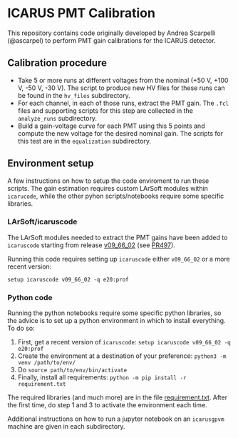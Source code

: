 # ICARUS PMT Calibration
This repository contains code originally developed by Andrea Scarpelli (@ascarpel) to perform PMT gain calibrations for the ICARUS detector.

## Calibration procedure

* Take 5 or more runs at different voltages from the nominal (+50 V, +100 V, -50 V, -30 V). The script to produce new HV files for these runs can be found in the `hv_files` subdirectory.
* For each channel, in each of those runs, extract the PMT gain. The `.fcl` files and supporting scripts for this step are collected in the `analyze_runs` subdirectory.
* Build a gain-voltage curve for each PMT using this 5 points and compute the new voltage for the desired nominal gain. The scripts for this test are in the `equalization` subdirectory.

## Environment setup
A few instructions on how to setup the code enviroment to run these scripts.
The gain estimation requires custom LArSoft modules within `icarucode`, while the other pyhon scripts/notebooks require some specific libraries.

### LArSoft/icaruscode
The LArSoft modules needed to extract the PMT gains have been added to `icaruscode` starting from release [v09_66_02](https://github.com/SBNSoftware/icaruscode/tree/v09_66_02) (see [PR497](https://github.com/SBNSoftware/icaruscode/pull/497)).

Running this code requires setting up `icaruscode` either `v09_66_02` or a more recent version:
```
setup icaruscode v09_66_02 -q e20:prof
``` 

### Python code
Running the python notebooks require some specific python libraries, so the advice is to set up a python environment in which to install everything. To do so:

1. First, get a recent version of `icaruscode`: `setup icaruscode v09_66_02 -q e20:prof`
2. Create the environment at a destination of your preference:  `python3 -m venv /path/to/env/`
3. Do `source path/to/env/bin/activate`
4. Finally, install all requirements:  `python -m pip install -r requirement.txt`

The required libraries (and much more) are in the file [requirement.txt](../requirement.txt). 
After the first time, do step 1 and 3 to activate the environment each time.

Additional instructions on how to run a jupyter notebook on an `icarusgpvm` machine are given in each subdirectory.
